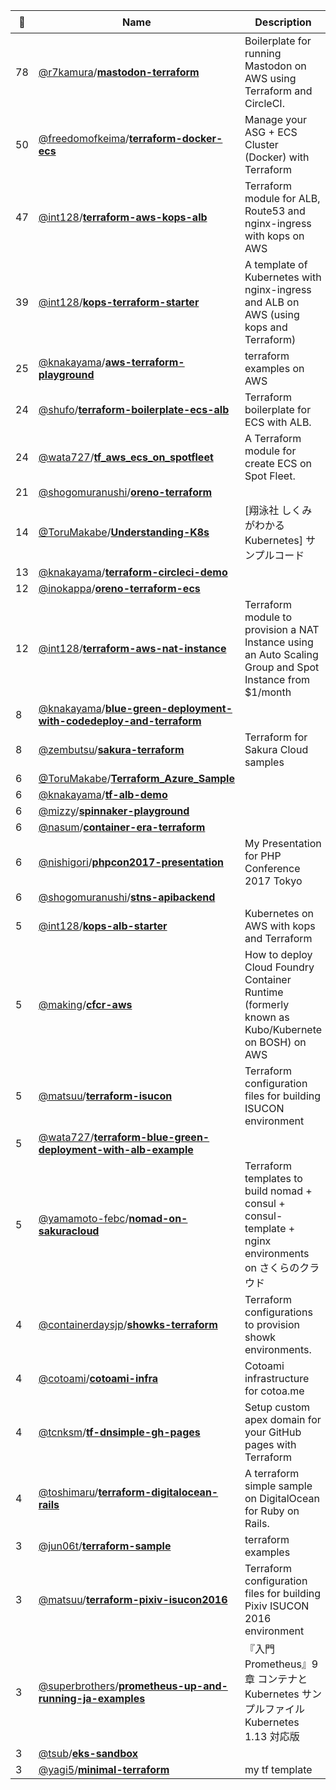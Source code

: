 |:star2: | Name | Description | 🌍|
|---|---|---|---|
|78|[@r7kamura](https://github.com/r7kamura)/[**mastodon-terraform**](https://github.com/r7kamura/mastodon-terraform)|Boilerplate for running Mastodon on AWS using Terraform and CircleCI.||
|50|[@freedomofkeima](https://github.com/freedomofkeima)/[**terraform-docker-ecs**](https://github.com/freedomofkeima/terraform-docker-ecs)|Manage your ASG + ECS Cluster (Docker) with Terraform||
|47|[@int128](https://github.com/int128)/[**terraform-aws-kops-alb**](https://github.com/int128/terraform-aws-kops-alb)|Terraform module for ALB, Route53 and nginx-ingress with kops on AWS|[:arrow_upper_right:](https://registry.terraform.io/modules/int128/kops-alb)|
|39|[@int128](https://github.com/int128)/[**kops-terraform-starter**](https://github.com/int128/kops-terraform-starter)|A template of Kubernetes with nginx-ingress and ALB on AWS (using kops and Terraform)||
|25|[@knakayama](https://github.com/knakayama)/[**aws-terraform-playground**](https://github.com/knakayama/aws-terraform-playground)|terraform examples on AWS||
|24|[@shufo](https://github.com/shufo)/[**terraform-boilerplate-ecs-alb**](https://github.com/shufo/terraform-boilerplate-ecs-alb)|Terraform boilerplate for ECS with ALB.||
|24|[@wata727](https://github.com/wata727)/[**tf_aws_ecs_on_spotfleet**](https://github.com/wata727/tf_aws_ecs_on_spotfleet)|A Terraform module for create ECS on Spot Fleet.||
|21|[@shogomuranushi](https://github.com/shogomuranushi)/[**oreno-terraform**](https://github.com/shogomuranushi/oreno-terraform)|||
|14|[@ToruMakabe](https://github.com/ToruMakabe)/[**Understanding-K8s**](https://github.com/ToruMakabe/Understanding-K8s)|[翔泳社 しくみがわかる Kubernetes] サンプルコード||
|13|[@knakayama](https://github.com/knakayama)/[**terraform-circleci-demo**](https://github.com/knakayama/terraform-circleci-demo)|||
|12|[@inokappa](https://github.com/inokappa)/[**oreno-terraform-ecs**](https://github.com/inokappa/oreno-terraform-ecs)|||
|12|[@int128](https://github.com/int128)/[**terraform-aws-nat-instance**](https://github.com/int128/terraform-aws-nat-instance)|Terraform module to provision a NAT Instance using an Auto Scaling Group and Spot Instance from $1/month|[:arrow_upper_right:](https://registry.terraform.io/modules/int128/nat-instance/aws/)|
|8|[@knakayama](https://github.com/knakayama)/[**blue-green-deployment-with-codedeploy-and-terraform**](https://github.com/knakayama/blue-green-deployment-with-codedeploy-and-terraform)|||
|8|[@zembutsu](https://github.com/zembutsu)/[**sakura-terraform**](https://github.com/zembutsu/sakura-terraform)|Terraform for Sakura Cloud samples||
|6|[@ToruMakabe](https://github.com/ToruMakabe)/[**Terraform_Azure_Sample**](https://github.com/ToruMakabe/Terraform_Azure_Sample)|||
|6|[@knakayama](https://github.com/knakayama)/[**tf-alb-demo**](https://github.com/knakayama/tf-alb-demo)|||
|6|[@mizzy](https://github.com/mizzy)/[**spinnaker-playground**](https://github.com/mizzy/spinnaker-playground)|||
|6|[@nasum](https://github.com/nasum)/[**container-era-terraform**](https://github.com/nasum/container-era-terraform)|||
|6|[@nishigori](https://github.com/nishigori)/[**phpcon2017-presentation**](https://github.com/nishigori/phpcon2017-presentation)|My Presentation for PHP Conference 2017 Tokyo||
|6|[@shogomuranushi](https://github.com/shogomuranushi)/[**stns-apibackend**](https://github.com/shogomuranushi/stns-apibackend)|||
|5|[@int128](https://github.com/int128)/[**kops-alb-starter**](https://github.com/int128/kops-alb-starter)|Kubernetes on AWS with kops and Terraform||
|5|[@making](https://github.com/making)/[**cfcr-aws**](https://github.com/making/cfcr-aws)|How to deploy Cloud Foundry Container Runtime (formerly known as Kubo/Kubernete on BOSH) on AWS||
|5|[@matsuu](https://github.com/matsuu)/[**terraform-isucon**](https://github.com/matsuu/terraform-isucon)|Terraform configuration files for building ISUCON environment||
|5|[@wata727](https://github.com/wata727)/[**terraform-blue-green-deployment-with-alb-example**](https://github.com/wata727/terraform-blue-green-deployment-with-alb-example)|||
|5|[@yamamoto-febc](https://github.com/yamamoto-febc)/[**nomad-on-sakuracloud**](https://github.com/yamamoto-febc/nomad-on-sakuracloud)|Terraform templates to build nomad + consul + consul-template + nginx environments on さくらのクラウド||
|4|[@containerdaysjp](https://github.com/containerdaysjp)/[**showks-terraform**](https://github.com/containerdaysjp/showks-terraform)|Terraform configurations to provision showk environments.||
|4|[@cotoami](https://github.com/cotoami)/[**cotoami-infra**](https://github.com/cotoami/cotoami-infra)|Cotoami infrastructure for cotoa.me||
|4|[@tcnksm](https://github.com/tcnksm)/[**tf-dnsimple-gh-pages**](https://github.com/tcnksm/tf-dnsimple-gh-pages)|Setup custom apex domain for your GitHub pages with Terraform||
|4|[@toshimaru](https://github.com/toshimaru)/[**terraform-digitalocean-rails**](https://github.com/toshimaru/terraform-digitalocean-rails)|A terraform simple sample on DigitalOcean for Ruby on Rails.||
|3|[@jun06t](https://github.com/jun06t)/[**terraform-sample**](https://github.com/jun06t/terraform-sample)|terraform examples||
|3|[@matsuu](https://github.com/matsuu)/[**terraform-pixiv-isucon2016**](https://github.com/matsuu/terraform-pixiv-isucon2016)|Terraform configuration files for building Pixiv ISUCON 2016 environment||
|3|[@superbrothers](https://github.com/superbrothers)/[**prometheus-up-and-running-ja-examples**](https://github.com/superbrothers/prometheus-up-and-running-ja-examples)|『入門 Prometheus』9章 コンテナとKubernetes サンプルファイル Kubernetes 1.13 対応版|[:arrow_upper_right:](https://www.oreilly.co.jp/books/9784873118772/)|
|3|[@tsub](https://github.com/tsub)/[**eks-sandbox**](https://github.com/tsub/eks-sandbox)|||
|3|[@yagi5](https://github.com/yagi5)/[**minimal-terraform**](https://github.com/yagi5/minimal-terraform)|my tf template||

